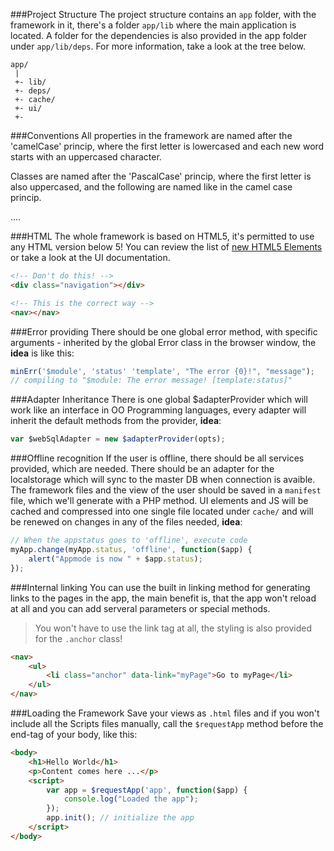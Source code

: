 ###Project Structure
The project structure contains an <code>app</code> folder, with the framework in it, there's a folder <code>app/lib</code> where
the main application is located. A folder for the dependencies is also provided in the app folder under <code>app/lib/deps</code>.
For more information, take a look at the tree below.

```
app/
 |
 +- lib/
 +- deps/
 +- cache/
 +- ui/
 +-
```


###Conventions
All properties in the framework are named after the 'camelCase' princip, where the first letter is lowercased and each new word starts with an uppercased character. 

Classes are named after the 'PascalCase' princip, where the first letter is also uppercased, and the following are named like in the camel case princip.

....

###HTML
The whole framework is based on HTML5, it's permitted to use any HTML version below 5! You can review the list of [new HTML5 Elements](http://www.w3schools.com/html/html5_new_elements.asp) or take a look at the UI documentation.

```html
<!-- Don't do this! -->
<div class="navigation"></div>

<!-- This is the correct way -->
<nav></nav>
```


###Error providing
There should be one global error method, with specific arguments - inherited by the global Error class in the browser window, the **idea** is like this:

```js
minErr('$module', 'status' 'template', "The error {0}!", "message");
// compiling to "$module: The error message! [template:status]"
```


###Adapter Inheritance
There is one global $adapterProvider which will work like an interface in OO Programming languages, every adapter will inherit the default methods from the provider, **idea**:

```js
var $webSqlAdapter = new $adapterProvider(opts);
```


###Offline recognition
If the user is offline, there should be all services provided, which are needed. There should be an adapter for the localstorage which will sync to the master DB when connection is avaible. The framework files and the view of the user should be saved in a <code>manifest</code> file, which we'll generate with a PHP method. UI elements and JS will be cached and compressed into one single file located under <code>cache/</code> and will be renewed on changes in any of the files needed, **idea**:

```js
// When the appstatus goes to 'offline', execute code
myApp.change(myApp.status, 'offline', function($app) {
    alert("Appmode is now " + $app.status);
});
```


###Internal linking
You can use the built in linking method for generating links to the pages in the app, the main benefit is, that the app won't reload at all and you can add serveral parameters or special methods.

> You won't have to use the link tag at all, the styling is also provided for the <code>.anchor</code> class!

```html
<nav>
    <ul>
        <li class="anchor" data-link="myPage">Go to myPage</li>
    </ul>
</nav>
```

###Loading the Framework
Save your views as <code>.html</code> files and if you won't include all the Scripts files manually, call the <code>$requestApp</code> method before the end-tag of your body, like this:

```html
<body>
    <h1>Hello World</h1>
    <p>Content comes here ...</p>
    <script>
        var app = $requestApp('app', function($app) {
            console.log("Loaded the app");
        });
        app.init(); // initialize the app
    </script>
</body>

```
